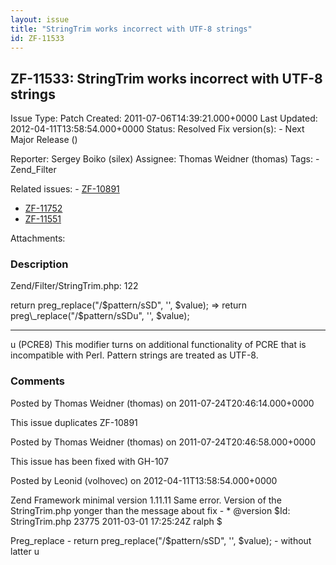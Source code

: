 ```yaml
---
layout: issue
title: "StringTrim works incorrect with UTF-8 strings"
id: ZF-11533
---
```


ZF-11533: StringTrim works incorrect with UTF-8 strings
-------------------------------------------------------

 Issue Type: Patch Created: 2011-07-06T14:39:21.000+0000 Last Updated: 2012-04-11T13:58:54.000+0000 Status: Resolved Fix version(s): - Next Major Release ()
 
 Reporter:  Sergey Boiko (silex)  Assignee:  Thomas Weidner (thomas)  Tags: - Zend\_Filter
 
 Related issues: - [ZF-10891](/issues/browse/ZF-10891)
- [ZF-11752](/issues/browse/ZF-11752)
- [ZF-11551](/issues/browse/ZF-11551)
 
 Attachments: 
### Description

Zend/Filter/StringTrim.php: 122

return preg\_replace("/$pattern/sSD", '', $value); => return preg\_replace("/$pattern/sSDu", '', $value);

- - - - - -

u (PCRE8) This modifier turns on additional functionality of PCRE that is incompatible with Perl. Pattern strings are treated as UTF-8.

 

 

### Comments

Posted by Thomas Weidner (thomas) on 2011-07-24T20:46:14.000+0000

This issue duplicates ZF-10891

 

 

Posted by Thomas Weidner (thomas) on 2011-07-24T20:46:58.000+0000

This issue has been fixed with GH-107

 

 

Posted by Leonid (volhovec) on 2012-04-11T13:58:54.000+0000

Zend Framework minimal version 1.11.11 Same error. Version of the StringTrim.php yonger than the message about fix - \* @version $Id: StringTrim.php 23775 2011-03-01 17:25:24Z ralph $

Preg\_replace - return preg\_replace("/$pattern/sSD", '', $value); - without latter u

 

 